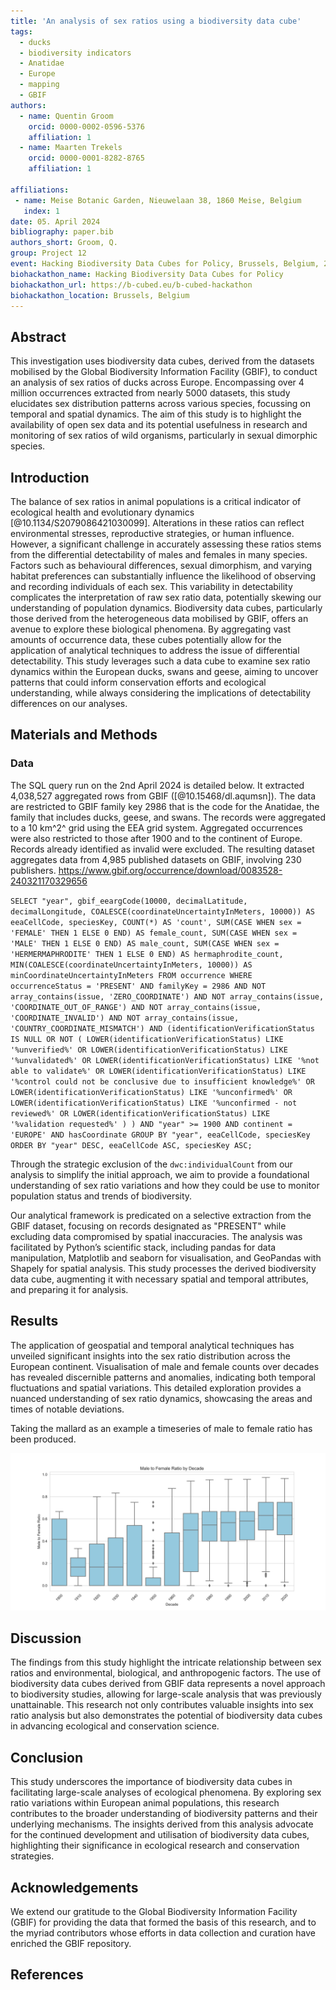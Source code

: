 ```yaml
---
title: 'An analysis of sex ratios using a biodiversity data cube'
tags:
  - ducks
  - biodiversity indicators
  - Anatidae
  - Europe
  - mapping
  - GBIF
authors:
  - name: Quentin Groom
    orcid: 0000-0002-0596-5376
    affiliation: 1
  - name: Maarten Trekels
    orcid: 0000-0001-8282-8765
    affiliation: 1

affiliations:
 - name: Meise Botanic Garden, Nieuwelaan 38, 1860 Meise, Belgium
   index: 1
date: 05. April 2024
bibliography: paper.bib
authors_short: Groom, Q.
group: Project 12
event: Hacking Biodiversity Data Cubes for Policy, Brussels, Belgium, 2024
biohackathon_name: Hacking Biodiversity Data Cubes for Policy
biohackathon_url: https://b-cubed.eu/b-cubed-hackathon
biohackathon_location: Brussels, Belgium
---
```


## Abstract
This investigation uses biodiversity data cubes, derived from the datasets mobilised by the Global Biodiversity Information Facility (GBIF), to conduct an analysis of sex ratios of ducks across Europe. Encompassing over 4 million occurrences extracted from nearly 5000 datasets, this study elucidates sex distribution patterns across various species, focussing on temporal and spatial dynamics. The aim of this study is to highlight the availability of open sex data and its potential usefulness in research and monitoring of sex ratios of wild organisms, particularly in sexual dimorphic species.

## Introduction
The balance of sex ratios in animal populations is a critical indicator of ecological health and evolutionary dynamics [@10.1134/S2079086421030099]. Alterations in these ratios can reflect environmental stresses, reproductive strategies, or human influence. However, a significant challenge in accurately assessing these ratios stems from the differential detectability of males and females in many species. Factors such as behavioural differences, sexual dimorphism, and varying habitat preferences can substantially influence the likelihood of observing and recording individuals of each sex. This variability in detectability complicates the interpretation of raw sex ratio data, potentially skewing our understanding of population dynamics. Biodiversity data cubes, particularly those derived from the heterogeneous data mobilised by GBIF, offers an avenue to explore these biological phenomena. By aggregating vast amounts of occurrence data, these cubes potentially allow for the application of analytical techniques to address the issue of differential detectability. This study leverages such a data cube to examine sex ratio dynamics within the European ducks, swans and geese, aiming to uncover patterns that could inform conservation efforts and ecological understanding, while always considering the implications of detectability differences on our analyses.

## Materials and Methods
### Data
The SQL query run on the 2nd April 2024 is detailed below. It extracted 4,038,527 aggregated rows from GBIF ([@10.15468/dl.aqumsn]). The data are restricted to GBIF family key 2986 that is the code for the Anatidae, the  family that includes ducks, geese, and swans. The records were aggregated to a 10 km^2^ grid using the EEA grid system. Aggregated occurrences were also restricted to those after 1900 and to the continent of Europe. Records already identified as invalid were excluded.
The resulting dataset aggregates data from 4,985 published datasets on GBIF, involving 230 publishers.
https://www.gbif.org/occurrence/download/0083528-240321170329656

`SELECT "year", gbif_eeargCode(10000, decimalLatitude, decimalLongitude, COALESCE(coordinateUncertaintyInMeters, 10000)) AS eeaCellCode, speciesKey, COUNT(*) AS 'count', SUM(CASE WHEN sex = 'FEMALE' THEN 1 ELSE 0 END) AS female_count, SUM(CASE WHEN sex = 'MALE' THEN 1 ELSE 0 END) AS male_count, SUM(CASE WHEN sex = 'HERMERMAPHRODITE' THEN 1 ELSE 0 END) AS hermaphrodite_count, MIN(COALESCE(coordinateUncertaintyInMeters, 10000)) AS minCoordinateUncertaintyInMeters FROM occurrence WHERE occurrenceStatus = 'PRESENT' AND familyKey = 2986 AND NOT array_contains(issue, 'ZERO_COORDINATE') AND NOT array_contains(issue, 'COORDINATE_OUT_OF_RANGE') AND NOT array_contains(issue, 'COORDINATE_INVALID') AND NOT array_contains(issue, 'COUNTRY_COORDINATE_MISMATCH') AND (identificationVerificationStatus IS NULL OR NOT ( LOWER(identificationVerificationStatus) LIKE '%unverified%' OR LOWER(identificationVerificationStatus) LIKE '%unvalidated%' OR LOWER(identificationVerificationStatus) LIKE '%not able to validate%' OR LOWER(identificationVerificationStatus) LIKE '%control could not be conclusive due to insufficient knowledge%' OR LOWER(identificationVerificationStatus) LIKE '%unconfirmed%' OR LOWER(identificationVerificationStatus) LIKE '%unconfirmed - not reviewed%' OR LOWER(identificationVerificationStatus) LIKE '%validation requested%' ) ) AND "year" >= 1900 AND continent = 'EUROPE' AND hasCoordinate GROUP BY "year", eeaCellCode, speciesKey ORDER BY "year" DESC, eeaCellCode ASC, speciesKey ASC;`

Through the strategic exclusion of the `dwc:individualCount` from our analysis to simplify the initial approach, we aim to provide a foundational understanding of sex ratio variations and how they could be use to monitor population status and trends of biodiversity.

Our analytical framework is predicated on a selective extraction from the GBIF dataset, focusing on records designated as "PRESENT" while excluding data compromised by spatial inaccuracies. The analysis was facilitated by Python’s scientific stack, including pandas for data manipulation, Matplotlib and seaborn for visualisation, and GeoPandas with Shapely for spatial analysis. This study processes the derived biodiversity data cube, augmenting it with necessary spatial and temporal attributes, and preparing it for analysis.


## Results
The application of geospatial and temporal analytical techniques has unveiled significant insights into the sex ratio distribution across the European continent. Visualisation of male and female counts over decades has revealed discernible patterns and anomalies, indicating both temporal fluctuations and spatial variations. This detailed exploration provides a nuanced understanding of sex ratio dynamics, showcasing the areas and times of notable deviations.

Taking the mallard as an example a timeseries of male to female ratio has been produced.

![A timeseries of duck sex ration for *Anas platyrhynchos* in Europe agregated to decade](./figures/ratiotimeseries.jpg) 

## Discussion
The findings from this study highlight the intricate relationship between sex ratios and environmental, biological, and anthropogenic factors. The use of biodiversity data cubes derived from GBIF data represents a novel approach to biodiversity studies, allowing for large-scale analysis that was previously unattainable. This research not only contributes valuable insights into sex ratio analysis but also demonstrates the potential of biodiversity data cubes in advancing ecological and conservation science.

## Conclusion
This study underscores the importance of biodiversity data cubes in facilitating large-scale analyses of ecological phenomena. By exploring sex ratio variations within European animal populations, this research contributes to the broader understanding of biodiversity patterns and their underlying mechanisms. The insights derived from this analysis advocate for the continued development and utilisation of biodiversity data cubes, highlighting their significance in ecological research and conservation strategies.

## Acknowledgements
We extend our gratitude to the Global Biodiversity Information Facility (GBIF) for providing the data that formed the basis of this research, and to the myriad contributors whose efforts in data collection and curation have enriched the GBIF repository.

## References
